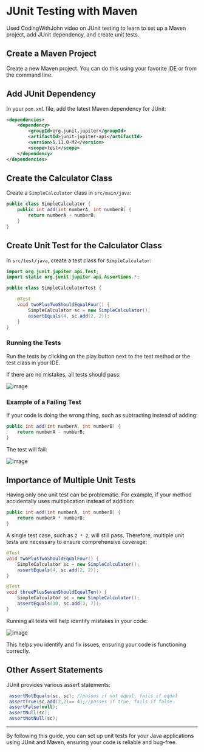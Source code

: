 # JUnit Testing with Maven


Used CodingWithJohn video on JUnit testing to learn to set up a Maven project, add JUnit dependency, and create unit tests.

## Create a Maven Project

Create a new Maven project. You can do this using your favorite IDE or from the command line.

## Add JUnit Dependency

In your `pom.xml` file, add the latest Maven dependency for JUnit:

```xml
<dependencies>
    <dependency>
        <groupId>org.junit.jupiter</groupId>
        <artifactId>junit-jupiter-api</artifactId>
        <version>5.11.0-M2</version>
        <scope>test</scope>
    </dependency>
</dependencies>
```

## Create the Calculator Class

Create a `SimpleCalculator` class in `src/main/java`:

```java
public class SimpleCalculator {
    public int add(int numberA, int numberB) {
        return numberA + numberB;
    }
}
```

## Create Unit Test for the Calculator Class

In `src/test/java`, create a test class for `SimpleCalculator`:

```java
import org.junit.jupiter.api.Test;
import static org.junit.jupiter.api.Assertions.*;

public class SimpleCalculatorTest {

    @Test
    void twoPlusTwoShouldEqualFour() {
        SimpleCalculator sc = new SimpleCalculator(); 
        assertEquals(4, sc.add(2, 2)); 
    }
}
```

### Running the Tests

Run the tests by clicking on the play button next to the test method or the test class in your IDE.

If there are no mistakes, all tests should pass:

![image](https://github.com/user-attachments/assets/081a696a-7f00-4b06-b20d-4b3451099580)


### Example of a Failing Test

If your code is doing the wrong thing, such as subtracting instead of adding:

```java
public int add(int numberA, int numberB) {
    return numberA - numberB;
}
```

The test will fail:

![image](https://github.com/user-attachments/assets/c58ae4f4-a884-4ea2-b824-d68a8fe2523f)


## Importance of Multiple Unit Tests

Having only one unit test can be problematic. For example, if your method accidentally uses multiplication instead of addition:

```java
public int add(int numberA, int numberB) {
    return numberA * numberB;
}
```

A single test case, such as `2 * 2`, will still pass. Therefore, multiple unit tests are necessary to ensure comprehensive coverage:

```java
@Test
void twoPlusTwoShouldEqualFour() {
    SimpleCalculator sc = new SimpleCalculator();
    assertEquals(4, sc.add(2, 2));
}

@Test
void threePlusSevenShouldEqualTen() {
    SimpleCalculator sc = new SimpleCalculator();
    assertEquals(10, sc.add(3, 7));
}
```

Running all tests will help identify mistakes in your code:

![image](https://github.com/user-attachments/assets/64df8e1f-50cb-40aa-87b0-6d2c3fdd6336)


This helps you identify and fix issues, ensuring your code is functioning correctly.

## Other Assert Statements

JUnit provides various assert statements:

```java
 assertNotEquals(sc, sc); //passes if not equal, fails if equal
 assertTrue(sc.add(2,2)== 4);//passes if true, fails if false
 assertFalse(null);
 assertNull(sc);
 assertNotNull(sc);
```

---

By following this guide, you can set up unit tests for your Java applications using JUnit and Maven, ensuring your code is reliable and bug-free.
